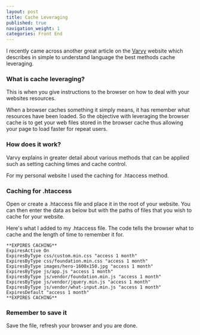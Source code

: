 ```yaml
---
layout: post
title: Cache Leveraging
published: true
navigation_weight: 1
categories: Front End
---
```


I recently came across another great article on the [Varvy](https://varvy.com/pagespeed/leverage-browser-caching.html) website which describes in simple to understand language the best methods cache leveraging.

### What is cache leveraging?
This is when you give instructions to the browser on how to deal with your websites resources.

When a browser caches something it simply means, it has remember what resources have been loaded. So the objective with leveraging the browser cache is to get your web files stored in the browser cache thus allowing your page to load faster for repeat users.

### How does it work?
Varvy explains in greater detail about various methods that can be applied such as setting caching times and cache control.

For my personal website I used the caching for .htaccess method.

### Caching for .htaccess
Open or create a .htaccess file and place it in the root of your website. You can then enter the data as below but with the paths of files that you wish to cache for your website.

Here's what I added to my .htaccess file. The code tells the browser what to cache and the length of time to remember it for.


    **EXPIRES CACHING**
    ExpiresActive On
    ExpiresByType css/custom.min.css "access 1 month"
    ExpiresByType css/foundation.min.css "access 1 month"
    ExpiresByType images/hero-1600x150.jpg "access 1 month"
    ExpiresByType js/app.js "access 1 month"
    ExpiresByType js/vendor/foundation.min.js "access 1 month"
    ExpiresByType js/vendor/jquery.min.js "access 1 month"
    ExpiresByType js/vendor/what-input.min.js "access 1 month"
    ExpiresDefault "access 1 month"
    **EXPIRES CACHING**

### Remember to save it
Save the file, refresh your browser and you are done.
